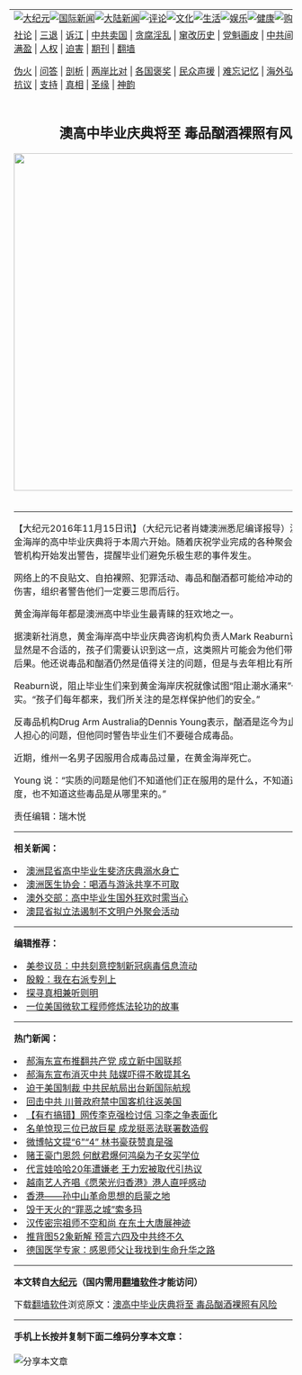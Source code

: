 <a name="1" id="1" target="_blank"></a><span id="1"></span>
<table align=center border="0"><tr><td colspan="2" VALIGN=TOP><a href="https://github.com/us296/djy/blob/master/gb/nsc413.md#1"><img src="https://raw.githubusercontent.com/us296/www/master/t/djy/1.jpg" title="大纪元"></a><a href="https://github.com/us296/djy/blob/master/gb/n24hr.md#1"><img src="https://raw.githubusercontent.com/us296/www/master/t/djy/3.jpg" title="国际新闻"></a><a href="https://github.com/us296/djy/blob/master/gb/nsc413.md#1"><img src="https://raw.githubusercontent.com/us296/www/master/t/djy/4.jpg" title="大陆新闻"></a><a href="https://github.com/us296/djy/blob/master/gb/news392.md#1"><img src="https://raw.githubusercontent.com/us296/www/master/t/djy/5.jpg" title="评论"></a><a href="https://github.com/us296/djy/blob/master/gb/news2007.md#1"><img src="https://raw.githubusercontent.com/us296/www/master/t/djy/6.jpg" title="文化"></a><a href="https://github.com/us296/djy/blob/master/gb/news2008.md#1"><img src="https://raw.githubusercontent.com/us296/www/master/t/djy/7.jpg" title="生活"></a><a href="https://github.com/us296/djy/blob/master/gb/ncyule.md#1"><img src="https://raw.githubusercontent.com/us296/www/master/t/djy/8.jpg" title="娱乐"></a><a href="https://github.com/us296/djy/blob/master/gb/nsc1002.md#1"><img src="https://raw.githubusercontent.com/us296/www/master/t/djy/9.jpg" title="健康"><a href="https://www.youlucky.com"><img src="https://raw.githubusercontent.com/us296/www/master/t/djy/10.jpg" title="购物"></a><a href="https://donate.epochtimes.com/?utm_medium=epochtimes&utm_source=referral&utm_campaign=donate_button_djyarticleheader"><img src="https://raw.githubusercontent.com/us296/www/master/t/djy/12.jpg" title="捐款"></a></td></tr>
<tr><td colspan="2" VALIGN=TOP><a target="_blank" href="https://github.com/us296/djy/blob/master/gb/9p.md#1">社论</a> | <a target="_blank" href="https://github.com/us296/djy/blob/master/gb/nf5657.md#1">三退</a> | <a target="_blank" href="https://github.com/us296/djy/blob/master/gb/nf6124.md#1">诉江</a> | <a target="_blank" href="https://github.com/us296/djy/blob/master/gb/nf1176117.md#1">中共卖国</a> | <a target="_blank" href="https://github.com/us296/djy/blob/master/gb/nf5773.md#1">贪腐淫乱</a> | <a target="_blank" href="https://github.com/us296/djy/blob/master/gb/nf1176115.md#1">窜改历史</a> | <a target="_blank" href="https://github.com/us296/djy/blob/master/gb/nf1176107.md#1">党魁画皮</a> | <a target="_blank" href="https://github.com/us296/djy/blob/master/gb/nf1320400.md#1">中共间谍</a> | <a target="_blank" href="https://github.com/us296/djy/blob/master/gb/nf1176114.md#1">破坏传统</a> | <a target="_blank" href="https://github.com/us296/ntdtv/blob/master/gb/prog447_1.md#1">恶贯满盈</a> | <a target="_blank" href="https://github.com/us296/djy/blob/master/gb/ncid278.md#1">人权</a> | <a target="_blank" href="https://github.com/us296/djy/blob/master/gb/nf1176111.md#1">迫害</a> | <a target="_blank" href="https://gitlab.com/szzdlab/mh-qikan/blob/master/README.md#1">期刊</a> | <a target="_blank" href="https://github.com/us296/www/blob/master/README.md?zsrh#8">翻墙</a></p><p><a target="_blank" href="https://github.com/us296/djy/blob/master/gb/nf5562.md#1">伪火</a> | <a target="_blank" href="https://github.com/us296/djy/blob/master/gb/nf4378.md#1">问答</a> | <a target="_blank" href="https://github.com/us296/djy/blob/master/gb/nf5792.md#1">剖析</a> | <a target="_blank" href="https://github.com/us296/djy/blob/master/gb/nf5735.md#1">两岸比对</a> | <a target="_blank" href="https://github.com/us296/djy/blob/master/gb/nf6119.md#1">各国褒奖</a> | <a target="_blank" href="https://github.com/us296/djy/blob/master/gb/nf6120.md#1">民众声援</a> | <a target="_blank" href="https://github.com/us296/djy/blob/master/gb/nf1188594.md#1">难忘记忆</a> | <a target="_blank" href="https://github.com/us296/djy/blob/master/gb/nf3180.md#1">海外弘传</a> | <a target="_blank" href="https://github.com/us296/djy/blob/master/gb/nf5410.md#1">万人上访</a> | <a target="_blank" href="https://github.com/us296/ntdtv/blob/master/gb/prog1530_1.md#1">和平抗议</a> | <a target="_blank" href="https://github.com/us296/djy/blob/master/gb/nf4386.md#1">支持</a> | <a target="_blank" href="https://github.com/us296/djy/blob/master/gb/nf4389.md#1">真相</a> | <a target="_blank" href="https://github.com/us296/djy/blob/master/gb/nf5790.md#1">圣缘</a> | <a target="_blank" href="https://github.com/us296/djy/blob/master/gb/nf4786.md#1">神韵</a></td></tr>
<tr><td VALIGN=TOP width="626"><h2 align=center>澳高中毕业庆典将至 毒品酗酒裸照有风险</h2>
<img width="600" src="https://i.epochtimes.com/assets/uploads/2020/06/Screen-Shot-2020-06-04-at-08.59.52-320x200.png" />
<h6></h6>
<hr>
	<p>【大纪元2016年11月15日讯】（大纪元记者肖婕<ahref="https://github.com/us296/djy/blob/master/gb/tag/%E6%BE%B3%E6%B4%B2.md#1">澳洲</a>悉尼编译报导）澳洲昆士兰黄金海岸的<ahref="https://github.com/us296/djy/blob/master/gb/tag/%E9%AB%98%E4%B8%AD%E6%AF%95%E4%B8%9A%E5%BA%86%E5%85%B8.md#1">高中毕业庆典</a>将于本周六开始。随着庆祝学业完成的各种聚会即将到来，监管机构开始发出警告，提醒毕业们避免乐极生悲的事件发生。</p>
<p>网络上的不良贴文、自拍裸照、犯罪活动、毒品和酗酒都可能给冲动的毕业生们带来伤害，组织者警告他们一定要三思而后行。</p>
<p>黄金海岸每年都是<ahref="https://github.com/us296/djy/blob/master/gb/tag/%E6%BE%B3%E6%B4%B2.md#1">澳洲</a>高中毕业生最青睐的<ahref="https://github.com/us296/djy/blob/master/gb/tag/%E7%8B%82%E6%AC%A2.md#1">狂欢</a>地之一。</p>
<p>据澳新社消息，黄金海岸<ahref="https://github.com/us296/djy/blob/master/gb/tag/%E9%AB%98%E4%B8%AD%E6%AF%95%E4%B8%9A%E5%BA%86%E5%85%B8.md#1">高中毕业庆典</a>咨询机构负责人Mark Reaburn说，自拍裸照显然是不合适的，孩子们需要认识到这一点，这类照片可能会为他们带来长期的严重后果。他还说毒品和酗酒仍然是值得关注的问题，但是与去年相比有所减轻。</p>
<p>Reaburn说，阻止毕业生们来到黄金海岸庆祝就像试图“阻止潮水涌来”一样不现实。“孩子们每年都来，我们所关注的是怎样保护他们的安全。”</p>
<p>反毒品机构Drug Arm Australia的Dennis Young表示，酗酒是迄今为止毕业庆典最让人担心的问题，但他同时警告毕业生们不要碰合成毒品。</p>
<p>近期，维州一名男子因服用合成毒品过量，在黄金海岸死亡。</p>
<p>Young 说：“实质的问题是他们不知道他们正在服用的是什么，不知道这种毒品的强度，也不知道这些毒品是从哪里来的。”</p>
<p>责任编辑：瑞木悦</p>
	
<hr>


<strong>相关新闻：</strong>
<li><a href="https://github.com/us296/djy/blob/master/gb/12/12/4/n3744904.md#1">澳洲昆省高中毕业生斐济庆典溺水身亡</a></li>
<li><a href="https://github.com/us296/djy/blob/master/gb/12/12/28/n3763221.md#1">澳洲医生协会：喝酒与游泳共享不可取</a></li>
<li><a href="https://github.com/us296/djy/blob/master/gb/13/10/22/n3992301.md#1">澳外交部：高中毕业生国外狂欢时需当心</a></li>
<li><a href="https://github.com/us296/djy/blob/master/gb/13/11/17/n4012885.md#1">澳昆省拟立法遏制不文明户外聚会活动</a></li>
<hr>


<strong>编辑推荐：</strong>
<li><a href="https://github.com/onzhi266/djy/blob/master/gb/20/2/22/n11887949.md#1">美参议员：中共刻意控制新冠病毒信息流动</a></li>
<li><a href="https://github.com/tsiac2612/djy/blob/master/gb/19/1/21/n10992365.md#1" target="_blank">殷毅：我在右派专列上</a></li><li><a href="https://github.com/us296/djy/blob/master/gb/11/6/17/n3289382.md?dfh#1" target="_blank">探寻真相兼听则明</a></li><li><a href="https://github.com/tsiac2612/djy/blob/master/gb/17/7/4/n9355207.md#1" target="_blank">一位美国微软工程师修炼法轮功的故事</a></li>
<hr>

<strong>热门新闻：</strong>
<li><a href="https://github.com/us296/djy/blob/master/gb/20/6/4/n12160534.md#1">郝海东宣布推翻共产党 成立新中国联邦</a></li>
<li><a href="https://github.com/us296/djy/blob/master/gb/20/6/4/n12161433.md#1">郝海东宣布消灭中共 陆媒吓得不敢提其名</a></li>
<li><a href="https://github.com/us296/djy/blob/master/gb/20/6/4/n12159695.md#1">迫于美国制裁 中共民航局出台新国际航规</a></li>
<li><a href="https://github.com/us296/djy/blob/master/gb/20/6/3/n12158407.md#1">回击中共 川普政府禁中国客机往返美国</a></li>
<li><a href="https://github.com/us296/djy/blob/master/gb/20/6/3/n12158883.md#1">【有冇搞错】网传李克强检讨信 习李之争表面化</a></li>
<li><a href="https://github.com/us296/djy/blob/master/gb/20/6/2/n12156141.md#1">名单惊现三位已故巨星 成龙挺恶法联署数造假</a></li>
<li><a href="https://github.com/us296/djy/blob/master/gb/20/6/3/n12158748.md#1">微博帖文提“6”“4” 林书豪获赞真是强</a></li>
<li><a href="https://github.com/us296/djy/blob/master/gb/20/6/2/n12156484.md#1">赌王豪门恩怨 何猷君爆何鸿燊为子女买学位</a></li>
<li><a href="https://github.com/us296/djy/blob/master/gb/20/6/2/n12156302.md#1">代言娃哈哈20年遭嫌老 王力宏被取代引热议</a></li>
<li><a href="https://github.com/us296/djy/blob/master/gb/20/6/3/n12159261.md#1">越南艺人齐唱《愿荣光归香港》港人直呼感动</a></li>
<li><a href="https://github.com/us296/djy/blob/master/gb/20/5/29/n12146748.md#1">香港——孙中山革命思想的启蒙之地</a></li>
<li><a href="https://github.com/us296/djy/blob/master/gb/20/6/1/n12153290.md#1">毁于天火的“罪恶之城”索多玛</a></li>
<li><a href="https://github.com/us296/djy/blob/master/gb/20/6/1/n12153014.md#1">汉传密宗祖师不空和尚 在东土大唐展神迹</a></li>
<li><a href="https://github.com/us296/djy/blob/master/gb/20/6/4/n12160076.md#1">推背图52象新解  预言六四及中共终不久</a></li>
<li><a href="https://github.com/us296/djy/blob/master/gb/20/6/2/n12154034.md#1">德国医学专家：感恩师父让我找到生命升华之路</a></li>
<hr>

<strong>本文转自<a href="https://www.epochtimes.com">大纪元</a>（国内需用<a href="https://github.com/us296/www/blob/master/README.md#8">翻墙软件</a>才能访问）</strong><p>下载<a href="https://github.com/us296/www/blob/master/README.md#8">翻墙软件</a>浏览原文：<a href="https://www.epochtimes.com/gb/16/11/15/n8495743.htm">澳高中毕业庆典将至 毒品酗酒裸照有风险</a></p><hr>

<strong>手机上长按并复制下面二维码分享本文章：</strong><br><br><img src="http://d1p1.ip.zn2.us/v.php?action=qrcode&url=https://github.com/us296/djy/blob/master/gb/16/11/15/n8495743.md%231" title="分享本文章"></td><td VALIGN=TOP><a href="https://github.com/us296/djy/blob/master/gb/16/1/21/n4622075.md?dfh#1" target="_blank"><img src="https://raw.githubusercontent.com/us296/djy/master/gb/300/wei-f1.jpg" title="中共的伪火骗局"  alt="中共的伪火骗局"></a><br><a href="https://github.com/us296/www/blob/master/README.md?dfh#9" target="_blank"><img src="https://raw.githubusercontent.com/us296/djy/master/gb/300/yong-h.jpg" title="永恒的见证"  alt="永恒的见证"></a><br><a href="https://github.com/us296/djy/blob/master/gb/13/9/29/n3974789.md?dfh#1" target="_blank"><img src="https://raw.githubusercontent.com/us296/djy/master/gb/300/shang-lnz.jpg" title="善良女子被中共投男牢"  alt="善良女子被中共投男牢"></a><br><a href="https://github.com/us296/djy/blob/master/gb/16/3/16/n4663449.md?dfh#1" target="_blank"><img src="https://raw.githubusercontent.com/us296/djy/master/gb/300/huo-z3.jpg" title="警卫目击活摘器官"  alt="警卫目击活摘器官"></a><br><a href="https://github.com/us296/djy/blob/master/gb/16/8/7/n8177641.md?dfh#1" target="_blank"><img src="https://raw.githubusercontent.com/us296/djy/master/gb/300/huo-z4.jpg" title="证人描述活摘恐怖"  alt="证人描述活摘恐怖"></a><br><a href="https://github.com/us296/djy/blob/master/gb/10/4/19/n2881569.md?dfh#1" target="_blank"><img src="https://raw.githubusercontent.com/us296/djy/master/gb/300/huo-z1.jpg" title="揭开活摘器官黑幕"  alt="揭开活摘器官黑幕"></a><br><a href="https://github.com/us296/djy/blob/master/gb/10/11/7/n3077476.md?dfh#1" target="_blank"><img src="https://raw.githubusercontent.com/us296/djy/master/gb/300/ma-ks.jpg" title="马克思的成魔之路"  alt="马克思的成魔之路"></a><br><a href="https://github.com/us296/djy/blob/master/gb/14/6/9/n4173977.md?dfh#1" target="_blank"><img src="https://raw.githubusercontent.com/us296/djy/master/gb/300/chang-zs.jpg" title="藏字石 蕴天机"  alt="藏字石 蕴天机"></a><br><a href="https://github.com/us296/djy/blob/master/gb/18/5/10/n10381511.md?dfh#1" target="_blank"><img src="https://raw.githubusercontent.com/us296/djy/master/gb/300/st1.jpg" title="关注3亿人三退"  alt="关注3亿人三退"></a><br><a href="https://github.com/us296/djy/blob/master/gb/18/3/21/n10237682.md?dfh#1" target="_blank"><img src="https://raw.githubusercontent.com/us296/djy/master/gb/300/jie-t.jpg" title="解体中共复兴中华"  alt="解体中共复兴中华"></a><br><a href="https://github.com/us296/djy/blob/master/gb/9/2/9/n2422991.md?dfh#1" target="_blank"><img src="https://raw.githubusercontent.com/us296/djy/master/gb/300/gao-zs.jpg" title="中共迫害良心律师"  alt="中共迫害良心律师"></a><br><a href="https://github.com/us296/djy/blob/master/gb/18/12/9/n10900044.md?dfh#1" target="_blank"><img src="https://raw.githubusercontent.com/us296/djy/master/gb/300/sj1.jpg" title="303万人举报江泽民"  alt="303万人举报江泽民"></a><br><a href="https://github.com/us296/djy/blob/master/gb/18/8/28/n10672014.md?dfh#1" target="_blank"><img src="https://raw.githubusercontent.com/us296/djy/master/gb/300/sj2.jpg" title="这些官员为何起诉江泽民"  alt="这些官员为何起诉江泽民"></a><br><a href="https://github.com/us296/djy/blob/master/gb/8/12/18/n2367165.md?dfh#1" target="_blank"><img src="https://raw.githubusercontent.com/us296/djy/master/gb/300/liangan.jpg" title="海峡两岸的强烈对比"  alt="海峡两岸的强烈对比"></a><br><a href="https://github.com/us296/djy/blob/master/gb/15/12/10/n4593139.md?dfh#1" target="_blank"><img src="https://raw.githubusercontent.com/us296/djy/master/gb/300/jia-ndzl.jpg" title="加拿大总理的贺信"  alt="加拿大总理的贺信"></a><br><a href="https://github.com/us296/djy/blob/master/gb/11/6/17/n3289382.md?dfh#1" target="_blank"><img src="https://raw.githubusercontent.com/us296/djy/master/gb/300/xiao-wd.jpg" title="探寻真相兼听则明"  alt="探寻真相兼听则明"></a><br><a href="https://github.com/us296/djy/blob/master/gb/18/10/27/n10812623.md?dfh#1" target="_blank"><img src="https://raw.githubusercontent.com/us296/djy/master/gb/300/yindu.jpg" title="印度媒体报道东方"  alt="印度媒体报道东方"></a><br><a href="https://github.com/us296/djy/blob/master/gb/18/6/9/n10469652.md?dfh#1" target="_blank"><img src="https://raw.githubusercontent.com/us296/djy/master/gb/300/xie-j.jpg" title="不一样的海外校园"  alt="不一样的海外校园"></a><br><a href="https://github.com/us296/djy/blob/master/gb/7/4/5/n1669415.md?dfh#1" target="_blank"><img src="https://raw.githubusercontent.com/us296/djy/master/gb/300/li-up.jpg" title="从大师到徒弟的传奇"  alt="从大师到徒弟的传奇"></a><br><a href="https://github.com/us296/djy/blob/master/gb/17/5/26/n9191512.md?dfh#1" target="_blank"><img src="https://raw.githubusercontent.com/us296/djy/master/gb/300/zfl2.jpg" title="亿万人与东方一本奇书"  alt="亿万人与东方一本奇书"></a><br><a href="https://github.com/us296/djy/blob/master/gb/13/11/27/n4020290.md?dfh#1" target="_blank"><img src="https://raw.githubusercontent.com/us296/djy/master/gb/300/zhen-h.jpg" title="大陆见不到的震撼场面"  alt="大陆见不到的震撼场面"></a><br><a href="https://github.com/us296/djy/blob/master/gb/15/7/17/n4482910.md?dfh#1" target="_blank"><img src="https://raw.githubusercontent.com/us296/djy/master/gb/300/dalu-sk.jpg" title="人心向善 大陆当初盛况"  alt="人心向善 大陆当初盛况"></a><br><a href="https://github.com/us296/djy/blob/master/gb/19/1/5/n10955468.md?dfh#1" target="_blank"><img src="https://raw.githubusercontent.com/us296/djy/master/gb/300/zfl1.jpg" title="追寻真理 这书讲什么"  alt="追寻真理 这书讲什么"></a><br><a href="https://github.com/us296/www/blob/master/README.md?dfh#1" target="_blank"><img src="https://raw.githubusercontent.com/us296/djy/master/gb/300/fq1.jpg" title="下载免费翻墙软件"  alt="下载免费翻墙软件"></a><br></td></tr></table>
